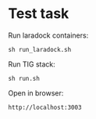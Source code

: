 # Test task

Run laradock containers:

```
sh run_laradock.sh
```

Run TIG stack:

```
sh run.sh
```

Open in browser:

```
http://localhost:3003
```
